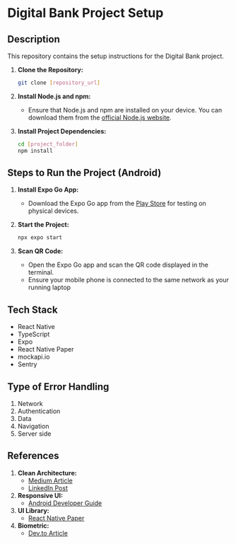 # Digital Bank Project Setup

## Description

This repository contains the setup instructions for the Digital Bank project.

1. **Clone the Repository:**
    ```bash
    git clone [repository_url]
    ```

2. **Install Node.js and npm:**
    - Ensure that Node.js and npm are installed on your device. You can download them from the [official Node.js website](https://nodejs.org/).

3. **Install Project Dependencies:**
    ```bash
    cd [project_folder]
    npm install
    ```

## Steps to Run the Project (Android)

1. **Install Expo Go App:**
    - Download the Expo Go app from the [Play Store](https://play.google.com/store/apps/details?id=host.exp.exponent) for testing on physical devices.

2. **Start the Project:**
    ```bash
    npx expo start
    ```
   
3. **Scan QR Code:**
    - Open the Expo Go app and scan the QR code displayed in the terminal.
    - Ensure your mobile phone is connected to the same network as your running laptop

## Tech Stack

- React Native
- TypeScript
- Expo
- React Native Paper
- mockapi.io
- Sentry

## Type of Error Handling

1. Network
2. Authentication
3. Data
4. Navigation
5. Server side

## References

1. **Clean Architecture:**
    - [Medium Article](https://medium.com/@ganeshraj020794/clean-architecture-in-react-native-38025e2d7223)
    - [LinkedIn Post](https://www.linkedin.com/pulse/simple-understanding-clean-architecture-react-native-john-jackson/)
2. **Responsive UI:**
    - [Android Developer Guide](https://developer.android.com/guide/topics/large-screens/support-different-screen-sizes)
3. **UI Library:**
    - [React Native Paper](https://reactnativepaper.com/)
4. **Biometric:**
    - [Dev.to Article](https://dev.to/allanloji/setting-up-biometric-login-on-your-react-native-app-4903)
